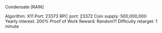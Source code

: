 Condensate [RAIN]

Algorithm: 				X11
Port:					23373 
RPC port:				23372
Coin supply: 			500,000,000
Yearly interest: 		200%
Proof of Work Reward: 	Random?!
Difficulty retarget: 	1 minute
